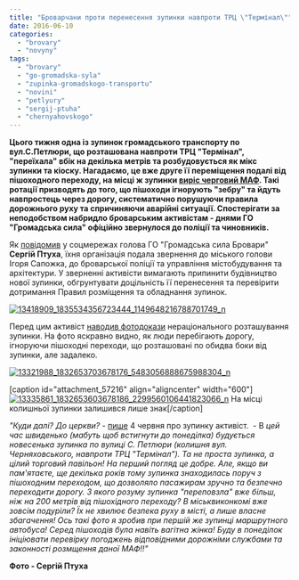 ```yaml
---
title: "Броварчани проти перенесення зупинки навпроти ТРЦ \"Термінал\""
date: 2016-06-10
categories: 
  - "brovary"
  - "novyny"
tags: 
  - "brovary"
  - "go-gromadska-syla"
  - "zupinka-gromadskogo-transportu"
  - "novini"
  - "petlyury"
  - "sergij-ptuha"
  - "chernyahovskogo"
---
```


**Цього тижня одна із зупинок громадського транспорту по вул.С.Петлюри, що розташована навпроти ТРЦ "Термінал", "переїхала" вбік на декілька метрів та розбудовується як мікс зупинки та кіоску. Нагадаємо, це вже друге її переміщення подалі від пішоходного переходу, на місці ж зупинки [виріс черговий МАФ](https://mpz.brovary.org/zamist-zupinki-bilya-terminalu-brovarchanam-pidsunuli-m-yasniy-magazin-p-yatachok/). Такі ротації призводять до того, що пішоходи ігнорують "зебру" та йдуть навпростець через дорогу, систематично порушуючи правила дорожнього руху та спричиняючи аварійні ситуації. Спостерігати за неподобством набридло броварським активістам - днями ГО "Громадська сила" офіційно звернулося до поліції та чиновників.**

Як [повідомив](https://www.facebook.com/groups/brovary/permalink/1280481095315187/) у соцмережах голова ГО "Громадська сила Бровари" **Сергій Птуха**, їхня організація подала звернення до міського голови Ігоря Сапожка, до броварської поліції та управління містобудування та архітектури. У зверненні активісти вимагають припинити будівництво нової зупинки, обгрунтувати доцільність її перенесення та перевірити дотримання Правил розміщення та обладнання зупинок.

[![13418909_1835534356723444_1149648216788701749_n](https://mpz.brovary.org/wp-content/uploads/2016/06/13418909_1835534356723444_1149648216788701749_n.jpg)](https://mpz.brovary.org/wp-content/uploads/2016/06/13418909_1835534356723444_1149648216788701749_n.jpg)

Перед цим активіст [наводив фотодокази](https://www.facebook.com/groups/1405395993092465/permalink/1406115009687230/) нераціонального розташування зупинки. На фото яскравно видно, як люди перебігають дорогу, ігноруючи пішоходні переходи, що розташовані по обидва боки від зупинки, але задалеко.

[![13321988_1832653703678176_5483056888675988304_n](https://mpz.brovary.org/wp-content/uploads/2016/06/13321988_1832653703678176_5483056888675988304_n.jpg)](https://mpz.brovary.org/wp-content/uploads/2016/06/13321988_1832653703678176_5483056888675988304_n.jpg)

\[caption id="attachment\_57216" align="aligncenter" width="600"\][![13335861_1832653603678186_2299560106441823066_n](https://mpz.brovary.org/wp-content/uploads/2016/06/13335861_1832653603678186_2299560106441823066_n.jpg)](https://mpz.brovary.org/wp-content/uploads/2016/06/13335861_1832653603678186_2299560106441823066_n.jpg) На місці колишньої зупинки залишився лише знак\[/caption\]

_"Куди далі? До церкви?_ - [пише](https://www.facebook.com/groups/1405395993092465/permalink/1406115009687230/) 4 червня про зупинку активіст.  - В _цей час швиденько (мабуть щоб встигнути до понеділка) будується новесенька зупинка по вулиці С. Петлюри (колишня вул. Черняховського, навпроти ТРЦ "Термінал"). Та не проста зупинка, а цілий торговий павільон! На перший погляд це добре. Але, якщо ви пам'ятаєте, ще декілька років тому зупинка знаходилась поруч з пішоходним переходом, що дозволяло пасажирам зручно та безпечно переходити дорогу. З якого розуму зупинка "переповзла" вже більш, ніж на 200 метрів від пішохідного переходу? В міськвиконкомі вже зовсім подуріли? Їх не хвилює безпека руху в місті, а лише власне збагачення! Ось такі фото я зробив при першій же зупинці маршрутного автобуса! Серед пішоходів була навіть вагітна жінка! Буду в понеділок ініціювати перевірку погоджень відповідними дорожніми службами та законності розмщення даної МАФ!!"_

**Фото - Сергій Птуха**
